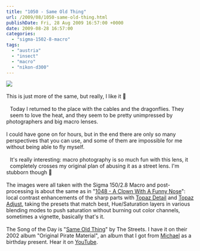 ```yaml
---
title: "1050 - Same Old Thing"
url: /2009/08/1050-same-old-thing.html
publishDate: Fri, 28 Aug 2009 16:57:00 +0000
date: 2009-08-28 16:57:00
categories: 
  - "sigma-1502-8-macro"
tags: 
  - "austria"
  - "insect"
  - "macro"
  - "nikon-d300"
---
```

<a href="https://d25zfm9zpd7gm5.cloudfront.net/1200x1200/2009/20090828_113826_ps.jpg" target="_blank"><img src="https://d25zfm9zpd7gm5.cloudfront.net/0600x0600/2009/20090828_113826_ps.jpg"/></a><br/><br/>This is just more of the same, but really, I like it 🙂<br/><br/><a href="https://d25zfm9zpd7gm5.cloudfront.net/1200x1200/2009/20090828_120640_ps.jpg" target="_blank"><img alt="" border="0" src="https://d25zfm9zpd7gm5.cloudfront.net/0150x0150/2009/20090828_120640_ps.jpg" style="margin: 10pt 10px 10px 0pt; float: left;"/></a> Today I returned to the place with the cables and the dragonflies. They seem to love the heat, and they seem to be pretty unimpressed by photographers and big macro lenses.<br/><br/><a href="https://d25zfm9zpd7gm5.cloudfront.net/1200x1200/2009/20090828_120245_ps.jpg" target="_blank"><img alt="" border="0" src="https://d25zfm9zpd7gm5.cloudfront.net/0150x0150/2009/20090828_120245_ps.jpg" style="margin: 10pt 10px 10px 0pt; float: right;"/></a> I could have gone on for hours, but in the end there are only so many perspectives that you can use, and some of them are impossible for me without being able to fly myself.<br/><br/><a href="https://d25zfm9zpd7gm5.cloudfront.net/1200x1200/2009/20090828_113711_ps.jpg" target="_blank"><img alt="" border="0" src="https://d25zfm9zpd7gm5.cloudfront.net/0150x0150/2009/20090828_113711_ps.jpg" style="margin: 10pt 10px 10px 0pt; float: left;"/></a> It's really interesting: macro photography is so much fun with this lens, it completely crosses my original plan of abusing it as a street lens. I'm stubborn though 🙂<br/><br/> The images were all taken with the Sigma 150/2.8 Macro and post-processing is about the same as in "<a href="/2009/08/1048-clown-with-funny-nose.html" target="_blank">1048 - A Clown With A Funny Nose</a>": local contrast enhancements of the sharp parts with <a href="http://www.topazlabs.com/detail/" target="_blank">Topaz Detail</a> and <a href="http://www.topazlabs.com/adjust/" target="_blank">Topaz Adjust</a>, taking the presets that match best, Hue/Saturation layers in various blending modes to push saturation without burning out color channels, sometimes a vignette, basically that's it.<br/><br/>The Song of the Day is "<a href="http://www.lyricsmode.com/lyrics/s/streets/same_old_thing.html" target="_blank">Same Old Thing</a>" by The Streets. I have it on their 2002 album "Original Pirate Material", an album that I got from <a href="/2007/12/425-michael-and-happy-fish.html" target="_blank">Michael</a> as a birthday present. Hear it on <a href="http://www.youtube.com/watch?v=eGAxo4O47XM" target="_blank">YouTube</a>.
